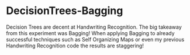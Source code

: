 # DecisionTrees-Bagging
Decision Trees are decent at Handwriting Recognition. The big takeaway from this experiment was Bagging! When applying Bagging to already successful techniques such as Self Organizing Maps or even my previous Handwriting Recognition code the results are staggering!
